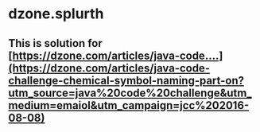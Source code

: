 # dzone.splurth
## This is solution for [https://dzone.com/articles/java-code....](https://dzone.com/articles/java-code-challenge-chemical-symbol-naming-part-on?utm_source=java%20code%20challenge&utm_medium=emaiol&utm_campaign=jcc%202016-08-08)
